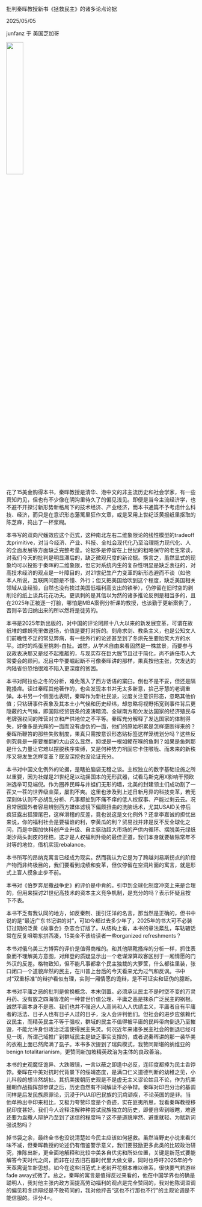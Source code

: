 批判秦晖教授新书《拯救民主》的诸多论点论据

2025/05/05

junfanz 于 美国芝加哥

<img src="https://github.com/user-attachments/assets/63fe83ec-25a2-48a9-a40f-eeb4fb2bb80a" width="30%" height="30%">


花了15美金购得本书，秦晖教授是清华、港中文的非主流历史和社会学家，有一些真知灼见，但也有不少像在阴沟里待久了的偏见浅见。即便是当今主流经济学，也不避不开探讨新形势新格局下的技术经济、产业经济，而本书通篇不予考虑什么科技、经济，而只是在意识形态藩篱里狂作文章，或是采用上世纪泛黄报纸里抠取的陈芝麻，捣出了一杯浆糊。

本书写的双向尺蠖效应这个范式，这种南北左右二维象限论的线性模型的tradeoff太primitive，对当今经济、产业、科技、全社会现代化乃至治理能力现代化、人的全面发展等方面缺乏完整考量。论据多是停留在上世纪的粗略保守的老生常谈，对我们今天的批判是明显滞后的，缺乏微观尺度的新论据。换言之，虽然显式的现象均可以投影于秦晖的二维象限，但它对系统内生的复杂性明显是缺乏表征的，对高技术经济的观点是一叶障目的，对21世纪生产力变革的新形态避而不谈（如他本人所说，互联网问题是不懂、外行；但又把美国给吹到这个程度，缺乏美国相关领域从业经验，自然也没有挨过美国低福利高支出的铁拳），仍停留在旧时空的剥削论的纸上谈兵花花功夫。更讽刺的是其信以为然的诸多推论反例是相当多的，且在2025年正被逐一打脸，哪怕是MBA案例分析课的教授，也该勤于更新案例了，否则辛苦归纳出来的所以然将是徒劳的。

本书是2025年新出版的，对中国的评论罔顾十八大以来的新发展变革，可谓在故纸堆的螺蛳壳里做道场，价值是要打对折的。刻舟求剑、教条主义，也是公知文人们前瞻性不足的常见弊病，有一些外行的论述甚至到了冬烘先生要贻笑大方的水平。过时的鸡蛋里挑刺-白扯。诚然，从学术自由来看固然是一株盆景，而要参与议政表决那又是经不起推敲的，与现实存在巨大脱节且过于简化，尚不适任市人大常委会的顾问。况且中华要崛起断不可像秦晖讲的那样，果真按他主张，欠发达的内陆省份恐怕很难不陷入更深度的贫困。

本书对阿拉伯之冬的分析，难免落入了西方话语的窠臼。倒也不是不妥，但还是隔靴搔痒。读过秦晖其他著作的，也会发现本书并无太多新意，拾己牙慧的老调重弹。本书另一个侧面也表明，秦晖作为新社民派，过度关注意识形态，忽略其他价值；只钻研事件表象及其本土小气候和历史经纬，却忽略将视野拓宽到事件背后更隐蔽的大气候，即国际经贸链条的波涛暗流、全球南方和欠发达国家的经济殖民与老牌强权间的阵营对立和产供地位之不平等。秦晖充分解释了发达国家的体制得失，好像多是光辉的一面而没有虚伪的一面，他们的原始积累是怎样垄断得来的？秦晖所鞭笞的那些失败制度，果真只需按意识形态贴标签这样笼统划分吗？这些反例究竟是一座要推翻的大山这么显然，抑或是一根如鲠在喉的鱼刺？如果是鱼刺那是什么力量让它难以摆脱秩序束缚，又是何种势力巩固它卡住喉咙、而未来的新秩序又将发生怎样变革？既没深挖也没论证充分。

本书对中国文化例外的论据，是瞎拍脑袋无稽之谈。主权独立的数字基础设施之所以重要，因为社媒是21世纪足以动摇国本的无形武器，试看马斯克用X影响干预欧洲选举可见端倪。作为圈养民粹与井蛙们无形的墙，北美的封建领主们成功割了一茬又一茬的世界级韭菜，屡割不爽。这里也涉及到上述日新月异的科技变革，若无深刻体认则不必胡乱分析、凡事都扯到不痛不痒的低人权叙事、产能过剩云云。况且常居国外者容易辨别西方媒体滤镜下偏颇扭曲的洗脑话术，尤其USAID关停后疯狂露出狐狸尾巴，这样滑稽的反差，竟也说这是文化例外？还拿李嘉诚的担忧出来说，你的福利社会是要福谁的利，李黄瓜的利？贸易战并非是反不反全球化之问，而是中国加快科创产业升级、自主驱动超大市场的产供内循环、摆脱美元绿纸潮汐两头剥皮的桎梏，这才是人权福利升级的最佳正道，我们本身就要破除常年不对等的地位，借机实现rebalance。

本书所写的昂纳克寓言已经成为现实。然而我认为它是为了跨越刘易斯拐点的阶段产物而非终极目的，我们要看到成绩和变革，但仅停留在空洞片面的寓言，就是形式上盲人摸象止步不前。

本书对《伯罗奔尼撒战争史》的评价是中肯的。引申到全球化制度冲突上来是合理的，但用来探讨21世纪高技术的资本主义竞争机制，是充分的吗？表示怀疑且按下不表。

本书不乏有我认同的地方，如反秦制、援引汪洋的名言，那当然是正确的，但书中说的是“最近广东书记讲的对”，可如今都过去多少年了，2025年的书大可不必装订过期的泛黄《故事会》杂志合订版了。从结构上看，本书的章法紊乱，车轱辘话常在反复咀嚼东拼西凑，15美金不该给读者一些organized refreshments？

本书对俄乌美三方博弈的评价是值得商榷的。和其他隔靴搔痒的分析一样，抓住表象而不理解美方意图，对拜登的质疑显示出一个老谋深算政客区别于一厢情愿的门外汉的反差。格物致知，但不能凡事都拿个民主独裁的大箩筐，什么都往里装，张口闭口一个道貌岸然的民主，在川普上台后的今天看来尤为过气和反讽。书中对“双重标准”的辩护看似有理，实则一厢情愿的诡辩，是不可证实和证伪的臆断。

本书对平庸之恶的批判是偷换概念、本末倒置。必须承认民主不是时空不变的万灵丹药、没有放之四海皆准的一种普世价值公理、平庸之恶是抹杀广泛民主的祸根。诚然平庸本身不是恶、我们也并不强迫人人高尚和人人优绩主义，平庸者自有平庸者的活法、日子人也有日子人过的日子，没人会评判他们。但社会的进步应依赖代议民主，而精英民主不等于强权，群域的民主不值得被平庸的民粹带向倒退乃至摧毁，不能允许身份政治泛滥使得民主失灵。何况近年来诸多民主社会的倒退已经可见一斑，所谓己域推广到群域民主是缺乏事实支撑的，或者说秦晖讲的那一袭华美的衣袍上面已然爬满了虱子。本书多次提到了瑞典模式，我赞同斯堪的纳维亚的benign totalitarianism，更赞同新加坡精英政治为主体的良政善治。

本书的史观魔怔诡异、大跌眼镜，一言以蔽之即逢中必反，连印度都捧为民主香饽饽。秦晖在中美对抗时代背景下的绥靖态度，是满口仁义道德判断的幼稚之见，小儿科般的想当然胡扯。其抗美援朝历史观是不是虚无主义谬论姑且不论，作为抗美援朝作战指挥部参谋之后，历史自然有不同解读不必争辩。秦晖对印巴分治的基调同样是后发民族原罪论，沉浸于PUA印巴民族的沉疴顽疾，不论英国的是非。当他单拎出中印来相比，又极力夸赞印度是个奇迹，实在匪夷所思，我看秦晖教授移民印度甚好。我们今人诠释注解种种尝试民族独立的历史，即便自卑到眼瞎，难道还要为盎撒人辩护乃至到了迷信的程度吗？这不是道貌岸然、避重就轻、为赋新词强说愁吗？

掉书袋之余，最终全书也没说清楚如今民主应该如何拯救。虽然当野史小说来看兴味不减，但秦晖教授的论述仍有借鉴警示意义，我们要鼓励更多此类的比较政治研究，推陈出新，更全面地解释和比较中美各自优劣和所处位置，关键是新范式要能解答今天时代之问，而非在过去旧石器时代里大做文章，同时也呼吁2025年的今天亟需诞生新思想。如今在这些旧范式上老树开花根本难以维系，很快要气若游丝fade away式微了。总之，秦晖的寓言是值得反过来看的，他在中国学界也的确是聪明人，我对他主张内政方面提高劳动福利的观点是完全赞同的，我对他陈词滥调的偏见和冬烘辩经是不敢苟同的，我对他抨击“这也不行那也不行”的主观论调是不能信服的。评分4⭐️。

